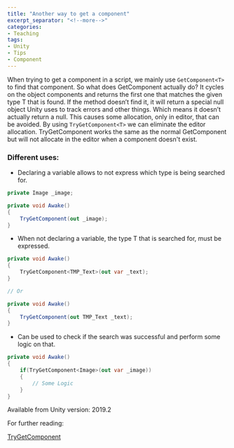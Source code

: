 ```yaml
---
title: "Another way to get a component"
excerpt_separator: "<!--more-->"
categories:
- Teaching
tags:
- Unity
- Tips
- Component
---
```


When trying to get a component in a script, we mainly use `GetComponent<T>` to find that component. So what does
GetComponent actually do? It cycles on the object components and returns the first one that matches the given type T
that is found. If the method doesn’t find it, it will return a special null object Unity uses to track errors and other
things. Which means it doesn’t actually return a null. This causes some allocation, only in editor, that can be avoided.
By using `TryGetComponent<T>` we can eliminate the editor allocation.
TryGetComponent works the same as the normal GetComponent but will not allocate in the editor when a component doesn't
exist.

### Different uses:
* Declaring a variable allows to not express which type is being searched for.

```C#
private Image _image;

private void Awake()
{
	TryGetComponent(out _image);
}
```
* When not declaring a variable, the type T that is searched for, must be expressed.

```C#
private void Awake()
{
	TryGetComponent<TMP_Text>(out var _text);
}

// Or

private void Awake()
{
	TryGetComponent(out TMP_Text _text);
}
```
* Can be used to check if the search was successful and perform some logic on that.

```C#
private void Awake()
{
	if(TryGetComponent<Image>(out var _image))
	{
		// Some Logic
	}
}
```

Available from Unity version: 2019.2

For further reading:

[TryGetComponent](https://docs.unity3d.com/ScriptReference/Component.TryGetComponent.html)